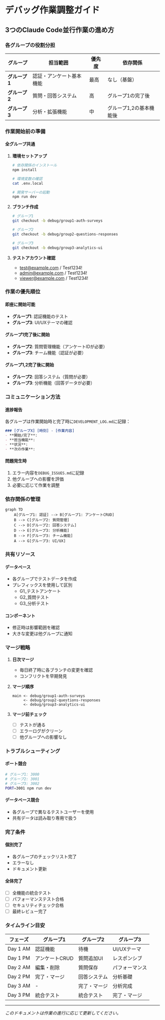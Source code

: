 # デバッグ作業調整ガイド

## 3つのClaude Code並行作業の進め方

### 各グループの役割分担

| グループ | 担当範囲 | 優先度 | 依存関係 |
|---------|---------|--------|----------|
| **グループ1** | 認証・アンケート基本機能 | 最高 | なし（基盤） |
| **グループ2** | 質問・回答システム | 高 | グループ1の完了後 |
| **グループ3** | 分析・拡張機能 | 中 | グループ1,2の基本機能後 |

### 作業開始前の準備

#### 全グループ共通
1. **環境セットアップ**
   ```bash
   # 依存関係のインストール
   npm install
   
   # 環境変数の確認
   cat .env.local
   
   # 開発サーバーの起動
   npm run dev
   ```

2. **ブランチ作成**
   ```bash
   # グループ1
   git checkout -b debug/group1-auth-surveys
   
   # グループ2
   git checkout -b debug/group2-questions-responses
   
   # グループ3
   git checkout -b debug/group3-analytics-ui
   ```

3. **テストアカウント確認**
   - test@example.com / Test1234!
   - admin@example.com / Test1234!
   - viewer@example.com / Test1234!

### 作業の優先順位

#### 即座に開始可能
- **グループ1**: 認証機能のテスト
- **グループ3**: UI/UXテーマの確認

#### グループ1完了後に開始
- **グループ2**: 質問管理機能（アンケートIDが必要）
- **グループ3**: チーム機能（認証が必要）

#### グループ1,2完了後に開始
- **グループ2**: 回答システム（質問が必要）
- **グループ3**: 分析機能（回答データが必要）

### コミュニケーション方法

#### 進捗報告
各グループは作業開始時と完了時に`DEVELOPMENT_LOG.md`に記録：

```markdown
### [グループX] [時刻] - [作業内容]
- **開始/完了**: 
- **担当機能**: 
- **状況**: 
- **次の作業**: 
```

#### 問題発生時
1. エラー内容を`DEBUG_ISSUES.md`に記録
2. 他グループへの影響を評価
3. 必要に応じて作業を調整

### 依存関係の管理

```mermaid
graph TD
    A[グループ1: 認証] --> B[グループ1: アンケートCRUD]
    B --> C[グループ2: 質問管理]
    C --> D[グループ2: 回答システム]
    D --> E[グループ3: 分析機能]
    B --> F[グループ3: チーム機能]
    A --> G[グループ3: UI/UX]
```

### 共有リソース

#### データベース
- 各グループでテストデータを作成
- プレフィックスを使用して区別
  - G1_テストアンケート
  - G2_質問テスト
  - G3_分析テスト

#### コンポーネント
- 修正時は影響範囲を確認
- 大きな変更は他グループに通知

### マージ戦略

1. **日次マージ**
   - 毎日終了時に各ブランチの変更を確認
   - コンフリクトを早期発見

2. **マージ順序**
   ```
   main <- debug/group1-auth-surveys
        <- debug/group2-questions-responses
        <- debug/group3-analytics-ui
   ```

3. **マージ前チェック**
   - [ ] テストが通る
   - [ ] エラーログがクリーン
   - [ ] 他グループへの影響なし

### トラブルシューティング

#### ポート競合
```bash
# グループ1: 3000
# グループ2: 3001
# グループ3: 3002
PORT=3001 npm run dev
```

#### データベース競合
- 各グループで異なるテストユーザーを使用
- 共有データは読み取り専用で扱う

### 完了条件

#### 個別完了
- 各グループのチェックリスト完了
- エラーなし
- ドキュメント更新

#### 全体完了
- [ ] 全機能の統合テスト
- [ ] パフォーマンステスト合格
- [ ] セキュリティチェック合格
- [ ] 最終レビュー完了

### タイムライン目安

| フェーズ | グループ1 | グループ2 | グループ3 |
|---------|-----------|-----------|-----------|
| Day 1 AM | 認証機能 | 待機 | UI/UXテーマ |
| Day 1 PM | アンケートCRUD | 質問追加UI | レスポンシブ |
| Day 2 AM | 編集・削除 | 質問保存 | パフォーマンス |
| Day 2 PM | 完了・マージ | 回答システム | 分析基礎 |
| Day 3 AM | - | 完了・マージ | 分析完成 |
| Day 3 PM | 統合テスト | 統合テスト | 完了・マージ |

---

*このドキュメントは作業の進行に応じて更新してください。*